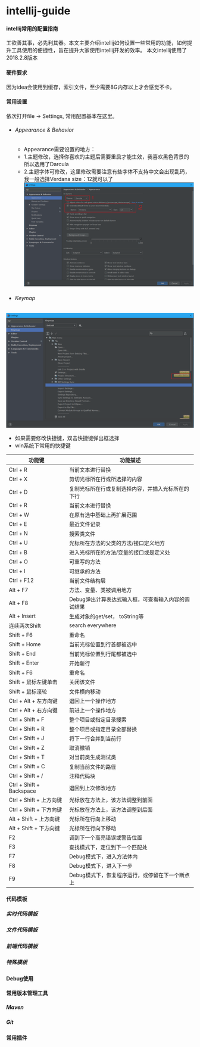 # intellij-guide
#### intellij常用的配置指南
工欲善其事，必先利其器。本文主要介绍intellij如何设置一些常用的功能，如何提升工具使用的便捷性，旨在提升大家使用intellij开发的效率。
本文intellij使用了2018.2.8版本

#### 硬件要求
因为idea会使用到缓存，索引文件，至少需要8G内存以上才会感觉不卡。

#### 常用设置
依次打开file -> Settings, 常用配置基本在这里。
- ###### Appearance & Behavior
  - Appearance需要设置的地方： 
  - 1.主题修改，选择你喜欢的主题后需要重启才能生效，我喜欢黑色背景的所以选用了Darcula
  - 2.主题字体可修改，这里修改需要注意有些字体不支持中文会出现乱码，我一般选择Verdana size：12就可以了
![Appearance](resources/1.png "Appearance")
- ###### Keymap
![Keymap](resources/2.png "Keymap")
  - 如果需要修改快捷键，双击快捷键弹出框选择
  - win系统下常用的快捷键
  
   |功能键|功能描述|
   |---|---|
   Ctrl + R|当前文本进行替换
   Ctrl + X|剪切光标所在行或所选择的内容
   Ctrl + D|复制光标所在行或复制选择内容，并插入光标所在的下行
   Ctrl + R|当前文本进行替换
   Ctrl + W|在原有选中基础上再扩展范围
   Ctrl + E|最近文件记录
   Ctrl + N|搜索类文件
   Ctrl + U|光标所在方法的父类的方法/接口定义地方
   Ctrl + B|进入光标所在的方法/变量的接口或是定义处
   Ctrl + O|可重写的方法
   Ctrl + I|可继承的方法
   Ctrl + F12|当前文件结构层
   Alt + F7|方法、变量、类被调用地方
   Alt + F8|Debug弹出计算表达式输入框，可查看输入内容的调试结果
   Alt + Insert|生成对象的get/set， toString等
   连续两次Shift|search everywhere
   Shift + F6|重命名
   Shift + Home|当前光标位置到行首都被选中
   Shift + End|当前光标位置到行尾都被选中
   Shift + Enter|开始新行
   Shift + F6|重命名
   Shift + 鼠标左键单击|关闭该文件
   Shift + 鼠标滚轮|文件横向移动
   Ctrl + Alt + 左方向键|退回上一个操作地方
   Ctrl + Alt + 右方向键|前进上一个操作地方
   Ctrl + Shift + F|整个项目或指定目录搜索
   Ctrl + Shift + R|整个项目或指定目录全部替换
   Ctrl + Shift + J|将下一行合并到当前行
   Ctrl + Shift + Z|取消撤销
   Ctrl + Shift + T|对当前类生成测试类
   Ctrl + Shift + C|复制当前文件的路径
   Ctrl + Shift + /|注释代码块
   Ctrl + Shift + Backspace|退回到上次修改地方
   Ctrl + Shift + 上方向键|光标放在方法上，该方法调整到前面
   Ctrl + Shift + 下方向键|光标放在方法上，该方法调整到后面
   Alt + Shift + 上方向键|光标所在行向上移动
   Alt + Shift + 下方向键|光标所在行向下移动
   F2|调到下一个高亮错误或警告位置
   F3|查找模式下，定位到下一个匹配处
   F7|Debug模式下，进入方法体内
   F8|Debug模式下，进入下一步
   F9|Debug模式下，恢复程序运行，或停留在下一个断点上
#### 代码模板
##### 实时代码模板
##### 文件代码模板
##### 前端代码模板
##### 特殊模板

#### Debug使用

#### 常用版本管理工具
##### Maven
##### Git
##### 

#### 常用插件